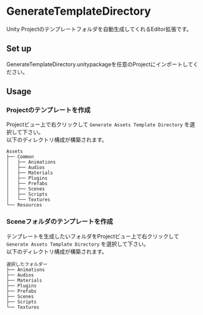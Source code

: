 # GenerateTemplateDirectory

Unity Projectのテンプレートフォルダを自動生成してくれるEditor拡張です。

## Set up

GenerateTemplateDirectory.unitypackageを任意のProjectにインポートしてください。

## Usage

### Projectのテンプレートを作成

Projectビュー上で右クリックして `Generate Assets Template Directory` を選択して下さい。    
以下のディレクトリ構成が構築されます。
    
```
Assets
├── Common
│   ├── Animations
│   ├── Audios
│   ├── Materials
│   ├── Plugins
│   ├── Prefabs
│   ├── Scenes
│   ├── Scripts
│   └── Textures
└── Resources
```

### Sceneフォルダのテンプレートを作成

テンプレートを生成したいフォルダをProjectビュー上で右クリックして `Generate Assets Template Directory` を選択して下さい。    
以下のディレクトリ構成が構築されます。
   

```
選択したフォルダー
├── Animations
├── Audios
├── Materials
├── Plugins
├── Prefabs
├── Scenes
├── Scripts
└── Textures
```